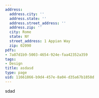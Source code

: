 ```yaml
---
address:
  address.city: ''
  address.state: ''
  address.street_address: ''
  address.zip: ''
  city: Rome
  state: NY
  street_address: 1 Appian Way
  zip: 02090
pdfs:
- 7a87d1b9-5003-4654-924e-faa42352a359
tags:
- Design
title: asdasd
type: page
uid: 11661866-b9d4-457e-8a04-d35a67b1858d
---
```

sdad